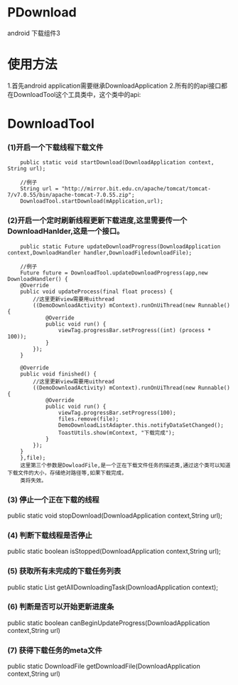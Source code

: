 PDownload
=========

android 下载组件3

使用方法
=========
 
1.首先android application需要继承DownloadApplication
2.所有的的api接口都在DownloadTool这个工具类中，这个类中的api:

DownloadTool 
=========

### (1)开启一个下载线程下载文件
        public static void startDownload(DownloadApplication context, String url);
        
        //例子
        String url = "http://mirror.bit.edu.cn/apache/tomcat/tomcat-7/v7.0.55/bin/apache-tomcat-7.0.55.zip";
        DownloadTool.startDownload(mApplication,url);
    
### (2)开启一个定时刷新线程更新下载进度,这里需要传一个DownloadHanlder,这是一个接口。
        public static Future updateDownloadProgress(DownloadApplication context,DownloadHandler handler,DownloadFiledownloadFile);

        //例子
        Future future = DownloadTool.updateDownloadProgress(app,new DownloadHandler() {
        @Override
        public void updateProcess(final float process) {
            //这里更新view需要用uithread
            ((DemoDownloadActivity) mContext).runOnUiThread(new Runnable() {
                @Override
                public void run() {
                    viewTag.progressBar.setProgress((int) (process * 100));
                }
            });
        }
        
        @Override
        public void finished() {
            //这里更新view需要用uithread
            ((DemoDownloadActivity) mContext).runOnUiThread(new Runnable() {
                @Override
                public void run() {
                    viewTag.progressBar.setProgress(100);
                    files.remove(file);
                    DemoDownloadListAdapter.this.notifyDataSetChanged();
                    ToastUtils.show(mContext, "下载完成");
                }
            });
        }
        },file);
        这里第三个参数是DowloadFile,是一个正在下载文件任务的描述类,通过这个类可以知道下载文件的大小，存储绝对路径等,如果下载完成，
        类将失效。
            
### (3)  停止一个正在下载的线程
  public static void stopDownload(DownloadApplication context,String url);
### (4)  判断下载线程是否停止
  public static boolean isStopped(DownloadApplication context,String url);
### (5)  获取所有未完成的下载任务列表
  public static List<DownloadFile> getAllDownloadingTask(DownloadApplication context);
### (6)  判断是否可以开始更新进度条
  public static boolean canBeginUpdateProgress(DownloadApplication context,String url)
### (7)  获得下载任务的meta文件
  public static DownloadFile getDownloadFile(DownloadApplication context,String url)
